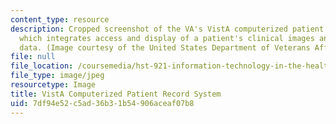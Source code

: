 ```yaml
---
content_type: resource
description: Cropped screenshot of the VA's VistA computerized patient record system,
  which integrates access and display of a patient's clinical images and medical history
  data. (Image courtesy of the United States Department of Veterans Affairs.)
file: null
file_location: /coursemedia/hst-921-information-technology-in-the-health-care-system-of-the-future-spring-2009/7df94e52c5ad36b31b54906aceaf07b8_hst-921s09-th.jpg
file_type: image/jpeg
resourcetype: Image
title: VistA Computerized Patient Record System
uid: 7df94e52-c5ad-36b3-1b54-906aceaf07b8
---
```

